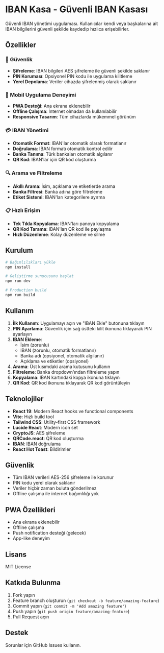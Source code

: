 # IBAN Kasa - Güvenli IBAN Kasası

Güvenli IBAN yönetimi uygulaması. Kullanıcılar kendi veya başkalarına ait IBAN bilgilerini güvenli şekilde kaydedip hızlıca erişebilirler.

## Özellikler

### 🔐 Güvenlik
- **Şifreleme**: IBAN bilgileri AES şifreleme ile güvenli şekilde saklanır
- **PIN Koruması**: Opsiyonel PIN kodu ile uygulama kilitleme
- **Yerel Depolama**: Veriler cihazda şifrelenmiş olarak saklanır

### 📱 Mobil Uygulama Deneyimi
- **PWA Desteği**: Ana ekrana eklenebilir
- **Offline Çalışma**: İnternet olmadan da kullanılabilir
- **Responsive Tasarım**: Tüm cihazlarda mükemmel görünüm

### 💳 IBAN Yönetimi
- **Otomatik Format**: IBAN'lar otomatik olarak formatlanır
- **Doğrulama**: IBAN formatı otomatik kontrol edilir
- **Banka Tanıma**: Türk bankaları otomatik algılanır
- **QR Kod**: IBAN'lar için QR kod oluşturma

### 🔍 Arama ve Filtreleme
- **Akıllı Arama**: İsim, açıklama ve etiketlerde arama
- **Banka Filtresi**: Banka adına göre filtreleme
- **Etiket Sistemi**: IBAN'ları kategorilere ayırma

### 📋 Hızlı Erişim
- **Tek Tıkla Kopyalama**: IBAN'ları panoya kopyalama
- **QR Kod Tarama**: IBAN'ları QR kod ile paylaşma
- **Hızlı Düzenleme**: Kolay düzenleme ve silme

## Kurulum

```bash
# Bağımlılıkları yükle
npm install

# Geliştirme sunucusunu başlat
npm run dev

# Production build
npm run build
```

## Kullanım

1. **İlk Kullanım**: Uygulamayı açın ve "IBAN Ekle" butonuna tıklayın
2. **PIN Ayarlama**: Güvenlik için sağ üstteki kilit ikonuna tıklayarak PIN ayarlayın
3. **IBAN Ekleme**: 
   - İsim (zorunlu)
   - IBAN (zorunlu, otomatik formatlanır)
   - Banka adı (opsiyonel, otomatik algılanır)
   - Açıklama ve etiketler (opsiyonel)
4. **Arama**: Üst kısımdaki arama kutusunu kullanın
5. **Filtreleme**: Banka dropdown'ından filtreleme yapın
6. **Kopyalama**: IBAN kartındaki kopya ikonuna tıklayın
7. **QR Kod**: QR kod ikonuna tıklayarak QR kod görüntüleyin

## Teknolojiler

- **React 19**: Modern React hooks ve functional components
- **Vite**: Hızlı build tool
- **Tailwind CSS**: Utility-first CSS framework
- **Lucide React**: Modern icon set
- **CryptoJS**: AES şifreleme
- **QRCode.react**: QR kod oluşturma
- **IBAN**: IBAN doğrulama
- **React Hot Toast**: Bildirimler

## Güvenlik

- Tüm IBAN verileri AES-256 şifreleme ile korunur
- PIN kodu yerel olarak saklanır
- Veriler hiçbir zaman buluta gönderilmez
- Offline çalışma ile internet bağımlılığı yok

## PWA Özellikleri

- Ana ekrana eklenebilir
- Offline çalışma
- Push notification desteği (gelecek)
- App-like deneyim

## Lisans

MIT License

## Katkıda Bulunma

1. Fork yapın
2. Feature branch oluşturun (`git checkout -b feature/amazing-feature`)
3. Commit yapın (`git commit -m 'Add amazing feature'`)
4. Push yapın (`git push origin feature/amazing-feature`)
5. Pull Request açın

## Destek

Sorunlar için GitHub Issues kullanın.
